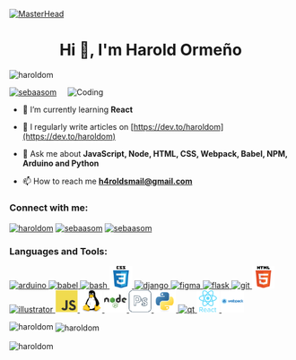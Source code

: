[![MasterHead](https://pouch.jumpshare.com/preview/PiCQdHvRmiDD7N5HdkFNnrOFkMiauYuUPhnjMBdYIVfY0zOW5XJCqKwgnf_HZqAQK2IjLfXSuTHSrrPo76agYpWrBIflgMVR7BUchR_m5Bw)](https://github.com/haroldom)
<h1 align="center">Hi 👋, I'm Harold Ormeño</h1>
<p align="left"> <img src="https://komarev.com/ghpvc/?username=haroldom&label=Profile%20views&color=0e75b6&style=flat" alt="haroldom" /> </p>

<img align="right" alt="Coding" width="400" src="https://d7q3e721mwzfi.cloudfront.net/n2fwpu%2Fpreview%2F53501343%2Fmain_large.gif?response-content-disposition=inline%3Bfilename%3D%22main_large.gif%22%3B&response-content-type=image%2Fgif&Expires=1696090482&Signature=NBSvA29l0lBfTfR64AnxLyEy6~mlnnYQes7y9zFFzvZjo-Yk0V6S-Hv5fD1Gpc~oJQ3R-7fzSAqSZYC2ZcFyQxbNUYmJDyMrpRHUsTcONLTt7wUbkU70vyBr1MgcyCs~o5x6zReu4rzUbfxD~I5c8vryfdx1SeS6rWHqrrsRZAtSfl39rPK9mawXcy5nct-UPqyivsxKD3hhbfU0h5cfg7tprRwxSAE3dblKvfCN8B-69CJu3K1oK8XjfCHwiXYyb-cCwvGnx2VXo9jcBqvSSwfDZgGJG50CSOCgN6Usar98k77FO2ccyAtxwP0FKZYQ14VF1-qQ7qK5eV8zhw-oRg__&Key-Pair-Id=APKAJT5WQLLEOADKLHBQ">

<p align="left"> <a href="https://twitter.com/sebaasom" target="blank"><img src="https://img.shields.io/twitter/follow/sebaasom?logo=twitter&style=for-the-badge" alt="sebaasom" /></a> </p>

- 🌱 I’m currently learning **React**

- 📝 I regularly write articles on [https://dev.to/haroldom](https://dev.to/haroldom)

- 💬 Ask me about **JavaScript, Node, HTML, CSS, Webpack, Babel, NPM,
 Arduino and Python**

- 📫 How to reach me **h4roldsmail@gmail.com**

<h3 align="left">Connect with me:</h3>
<p align="left">
<a href="https://dev.to/haroldom" target="blank"><img align="center" src="https://raw.githubusercontent.com/rahuldkjain/github-profile-readme-generator/master/src/images/icons/Social/devto.svg" alt="haroldom" height="30" width="40" /></a>
<a href="https://twitter.com/sebaasom" target="blank"><img align="center" src="https://raw.githubusercontent.com/rahuldkjain/github-profile-readme-generator/master/src/images/icons/Social/twitter.svg" alt="sebaasom" height="30" width="40" /></a>
<a href="https://instagram.com/sebaasom" target="blank"><img align="center" src="https://raw.githubusercontent.com/rahuldkjain/github-profile-readme-generator/master/src/images/icons/Social/instagram.svg" alt="sebaasom" height="30" width="40" /></a>
</p>

<h3 align="left">Languages and Tools:</h3>
<p align="left"> <a href="https://www.arduino.cc/" target="_blank" rel="noreferrer"> <img src="https://cdn.worldvectorlogo.com/logos/arduino-1.svg" alt="arduino" width="40" height="40"/> </a> <a href="https://babeljs.io/" target="_blank" rel="noreferrer"> <img src="https://www.vectorlogo.zone/logos/babeljs/babeljs-icon.svg" alt="babel" width="40" height="40"/> </a> <a href="https://www.gnu.org/software/bash/" target="_blank" rel="noreferrer"> <img src="https://www.vectorlogo.zone/logos/gnu_bash/gnu_bash-icon.svg" alt="bash" width="40" height="40"/> </a> <a href="https://www.w3schools.com/css/" target="_blank" rel="noreferrer"> <img src="https://raw.githubusercontent.com/devicons/devicon/master/icons/css3/css3-original-wordmark.svg" alt="css3" width="40" height="40"/> </a> <a href="https://www.djangoproject.com/" target="_blank" rel="noreferrer"> <img src="https://cdn.worldvectorlogo.com/logos/django.svg" alt="django" width="40" height="40"/> </a> <a href="https://www.figma.com/" target="_blank" rel="noreferrer"> <img src="https://www.vectorlogo.zone/logos/figma/figma-icon.svg" alt="figma" width="40" height="40"/> </a> <a href="https://flask.palletsprojects.com/" target="_blank" rel="noreferrer"> <img src="https://www.vectorlogo.zone/logos/pocoo_flask/pocoo_flask-icon.svg" alt="flask" width="40" height="40"/> </a> <a href="https://git-scm.com/" target="_blank" rel="noreferrer"> <img src="https://www.vectorlogo.zone/logos/git-scm/git-scm-icon.svg" alt="git" width="40" height="40"/> </a> <a href="https://www.w3.org/html/" target="_blank" rel="noreferrer"> <img src="https://raw.githubusercontent.com/devicons/devicon/master/icons/html5/html5-original-wordmark.svg" alt="html5" width="40" height="40"/> </a> <a href="https://www.adobe.com/in/products/illustrator.html" target="_blank" rel="noreferrer"> <img src="https://www.vectorlogo.zone/logos/adobe_illustrator/adobe_illustrator-icon.svg" alt="illustrator" width="40" height="40"/> </a> <a href="https://developer.mozilla.org/en-US/docs/Web/JavaScript" target="_blank" rel="noreferrer"> <img src="https://raw.githubusercontent.com/devicons/devicon/master/icons/javascript/javascript-original.svg" alt="javascript" width="40" height="40"/> </a> <a href="https://www.linux.org/" target="_blank" rel="noreferrer"> <img src="https://raw.githubusercontent.com/devicons/devicon/master/icons/linux/linux-original.svg" alt="linux" width="40" height="40"/> </a> <a href="https://nodejs.org" target="_blank" rel="noreferrer"> <img src="https://raw.githubusercontent.com/devicons/devicon/master/icons/nodejs/nodejs-original-wordmark.svg" alt="nodejs" width="40" height="40"/> </a> <a href="https://www.photoshop.com/en" target="_blank" rel="noreferrer"> <img src="https://raw.githubusercontent.com/devicons/devicon/master/icons/photoshop/photoshop-line.svg" alt="photoshop" width="40" height="40"/> </a> <a href="https://www.python.org" target="_blank" rel="noreferrer"> <img src="https://raw.githubusercontent.com/devicons/devicon/master/icons/python/python-original.svg" alt="python" width="40" height="40"/> </a> <a href="https://www.qt.io/" target="_blank" rel="noreferrer"> <img src="https://upload.wikimedia.org/wikipedia/commons/0/0b/Qt_logo_2016.svg" alt="qt" width="40" height="40"/> </a> <a href="https://reactjs.org/" target="_blank" rel="noreferrer"> <img src="https://raw.githubusercontent.com/devicons/devicon/master/icons/react/react-original-wordmark.svg" alt="react" width="40" height="40"/> </a> <a href="https://webpack.js.org" target="_blank" rel="noreferrer"> <img src="https://raw.githubusercontent.com/devicons/devicon/d00d0969292a6569d45b06d3f350f463a0107b0d/icons/webpack/webpack-original-wordmark.svg" alt="webpack" width="40" height="40"/> </a> </p>

<p><img align="left" src="https://github-readme-stats.vercel.app/api/top-langs?username=haroldom&show_icons=true&locale=en&layout=compact" alt="haroldom" /></p>

<p>&nbsp;<img align="center" src="https://github-readme-stats.vercel.app/api?username=haroldom&show_icons=true&locale=en" alt="haroldom" /></p>

<p><img align="center" src="https://github-readme-streak-stats.herokuapp.com/?user=haroldom&" alt="haroldom" /></p>




